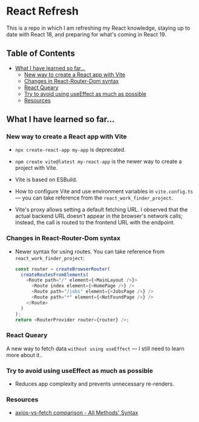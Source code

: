 # React Refresh

This is a repo in which I am refreshing my React knowledge, staying up to date with React 18, and preparing for what's coming in React 19.

## Table of Contents
- [What I have learned so far...](#what-i-have-learned-so-far)
  - [New way to create a React app with Vite](#new-way-to-create-a-react-app-with-vite)
  - [Changes in React-Router-Dom syntax](#changes-in-react-router-dom-syntax)
  - [React Queary](#react-queary)
  - [Try to avoid using useEffect as much as possible](#try-to-avoid-using-useeffect-as-much-as-possible)
  - [Resources](#resources)

## What I have learned so far...

### New way to create a React app with Vite

- `npx create-react-app my-app` is deprecated.
- `npm create vite@latest my-react-app` is the newer way to create a project with Vite.
- Vite is based on ESBuild.

- How to configure Vite and use environment variables in `vite.config.ts` — you can take reference from the `react_work_finder_project`.
- Vite's proxy allows setting a default fetching URL. I observed that the actual backend URL doesn't appear in the browser's network calls; instead, the call is routed to the frontend URL with the endpoint.

### Changes in React-Router-Dom syntax

- Newer syntax for using routes. You can take reference from `react_work_finder_project`:

  ```ts
  const router = createBrowserRouter(
    createRoutesFromElements(
      <Route path="/" element={<MainLayout />}>
        <Route index element={<HomePage />} />
        <Route path="/jobs" element={<JobsPage />} />
        <Route path="*" element={<NotFoundPage />} />
      </Route>
    )
  );
  return <RouterProvider router={router} />;
  ```

### React Queary

A new way to fetch data `without using useEffect` — I still need to learn more about it..

### Try to avoid using useEffect as much as possible

- Reduces app complexity and prevents unnecessary re-renders.

### Resources

- [axios-vs-fetch comparison - All Methods' Syntax](https://jasonwatmore.com/post/2021/10/03/axios-vs-fetch-http-post-request-comparison-by-example)
